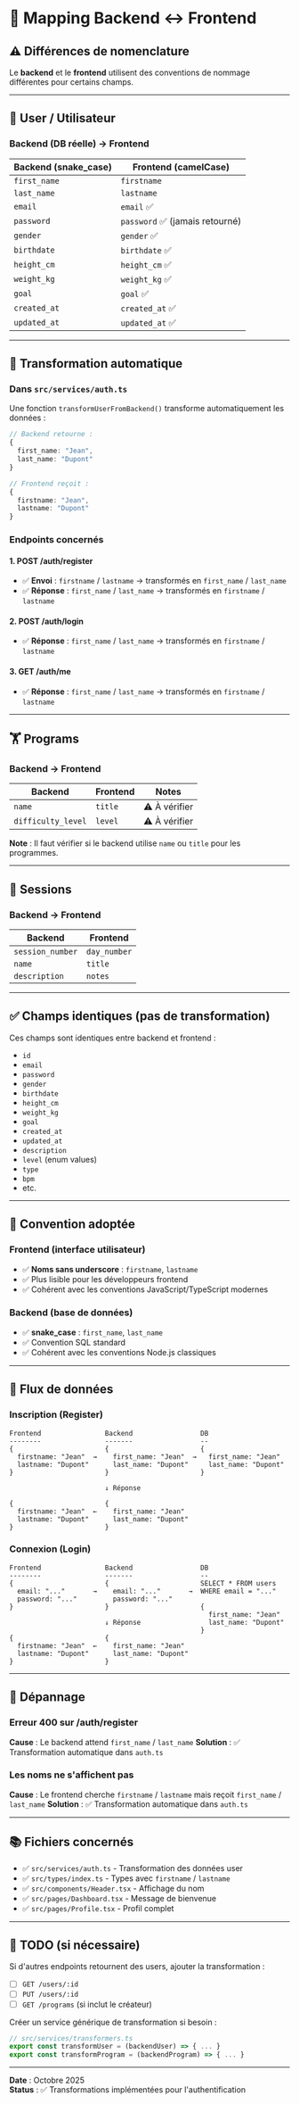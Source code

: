 # 🔄 Mapping Backend ↔ Frontend

## ⚠️ Différences de nomenclature

Le **backend** et le **frontend** utilisent des conventions de nommage différentes pour certains champs.

---

## 👤 User / Utilisateur

### Backend (DB réelle) → Frontend

| Backend (snake_case) | Frontend (camelCase) |
|---------------------|---------------------|
| `first_name` | `firstname` |
| `last_name` | `lastname` |
| `email` | `email` ✅ |
| `password` | `password` ✅ (jamais retourné) |
| `gender` | `gender` ✅ |
| `birthdate` | `birthdate` ✅ |
| `height_cm` | `height_cm` ✅ |
| `weight_kg` | `weight_kg` ✅ |
| `goal` | `goal` ✅ |
| `created_at` | `created_at` ✅ |
| `updated_at` | `updated_at` ✅ |

---

## 🔧 Transformation automatique

### Dans `src/services/auth.ts`

Une fonction `transformUserFromBackend()` transforme automatiquement les données :

```typescript
// Backend retourne :
{
  first_name: "Jean",
  last_name: "Dupont"
}

// Frontend reçoit :
{
  firstname: "Jean",
  lastname: "Dupont"
}
```

### Endpoints concernés

#### 1. **POST /auth/register**
- ✅ **Envoi** : `firstname` / `lastname` → transformés en `first_name` / `last_name`
- ✅ **Réponse** : `first_name` / `last_name` → transformés en `firstname` / `lastname`

#### 2. **POST /auth/login**
- ✅ **Réponse** : `first_name` / `last_name` → transformés en `firstname` / `lastname`

#### 3. **GET /auth/me**
- ✅ **Réponse** : `first_name` / `last_name` → transformés en `firstname` / `lastname`

---

## 🏋️ Programs

### Backend → Frontend

| Backend | Frontend | Notes |
|---------|----------|-------|
| `name` | `title` | ⚠️ À vérifier |
| `difficulty_level` | `level` | ⚠️ À vérifier |

**Note** : Il faut vérifier si le backend utilise `name` ou `title` pour les programmes.

---

## 📝 Sessions

### Backend → Frontend

| Backend | Frontend |
|---------|----------|
| `session_number` | `day_number` |
| `name` | `title` |
| `description` | `notes` |

---

## ✅ Champs identiques (pas de transformation)

Ces champs sont identiques entre backend et frontend :

- `id`
- `email`
- `password`
- `gender`
- `birthdate`
- `height_cm`
- `weight_kg`
- `goal`
- `created_at`
- `updated_at`
- `description`
- `level` (enum values)
- `type`
- `bpm`
- etc.

---

## 🎯 Convention adoptée

### Frontend (interface utilisateur)
- ✅ **Noms sans underscore** : `firstname`, `lastname`
- ✅ Plus lisible pour les développeurs frontend
- ✅ Cohérent avec les conventions JavaScript/TypeScript modernes

### Backend (base de données)
- ✅ **snake_case** : `first_name`, `last_name`
- ✅ Convention SQL standard
- ✅ Cohérent avec les conventions Node.js classiques

---

## 🔄 Flux de données

### Inscription (Register)

```
Frontend                Backend                 DB
--------                -------                 --
{                       {                       {
  firstname: "Jean"  →    first_name: "Jean"  →   first_name: "Jean"
  lastname: "Dupont"      last_name: "Dupont"     last_name: "Dupont"
}                       }                       }

                        ↓ Réponse
                        
{                       {
  firstname: "Jean"  ←    first_name: "Jean"
  lastname: "Dupont"      last_name: "Dupont"
}                       }
```

### Connexion (Login)

```
Frontend                Backend                 DB
--------                -------                 --
{                       {                       SELECT * FROM users
  email: "..."       →    email: "..."       →  WHERE email = "..."
  password: "..."         password: "..."
}                       }                       {
                                                  first_name: "Jean"
                        ↓ Réponse                 last_name: "Dupont"
                                                }
{                       {
  firstname: "Jean"  ←    first_name: "Jean"
  lastname: "Dupont"      last_name: "Dupont"
}                       }
```

---

## 🐛 Dépannage

### Erreur 400 sur /auth/register

**Cause** : Le backend attend `first_name` / `last_name`
**Solution** : ✅ Transformation automatique dans `auth.ts`

### Les noms ne s'affichent pas

**Cause** : Le frontend cherche `firstname` / `lastname` mais reçoit `first_name` / `last_name`
**Solution** : ✅ Transformation automatique dans `auth.ts`

---

## 📚 Fichiers concernés

- ✅ `src/services/auth.ts` - Transformation des données user
- ✅ `src/types/index.ts` - Types avec `firstname` / `lastname`
- ✅ `src/components/Header.tsx` - Affichage du nom
- ✅ `src/pages/Dashboard.tsx` - Message de bienvenue
- ✅ `src/pages/Profile.tsx` - Profil complet

---

## 🎯 TODO (si nécessaire)

Si d'autres endpoints retournent des users, ajouter la transformation :

- [ ] `GET /users/:id`
- [ ] `PUT /users/:id`
- [ ] `GET /programs` (si inclut le créateur)

Créer un service générique de transformation si besoin :

```typescript
// src/services/transformers.ts
export const transformUser = (backendUser) => { ... }
export const transformProgram = (backendProgram) => { ... }
```

---

**Date** : Octobre 2025  
**Status** : ✅ Transformations implémentées pour l'authentification

